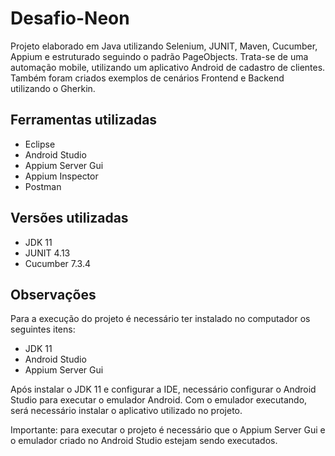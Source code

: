 # Desafio-Neon

Projeto elaborado em Java utilizando Selenium, JUNIT, Maven, Cucumber, Appium e estruturado seguindo o padrão PageObjects. Trata-se de uma automação mobile, utilizando um aplicativo Android de cadastro de clientes. Também foram criados exemplos de cenários Frontend e Backend utilizando o Gherkin.

## Ferramentas utilizadas
* Eclipse
* Android Studio
* Appium Server Gui
* Appium Inspector
* Postman 

## Versões utilizadas
* JDK 11
* JUNIT 4.13
* Cucumber 7.3.4

## Observações 
Para a execução do projeto é necessário ter instalado no computador os seguintes itens:
* JDK 11
* Android Studio
* Appium Server Gui

Após instalar o JDK 11 e configurar a IDE, necessário configurar o Android Studio para executar o emulador Android. 
Com o emulador executando, será necessário instalar o aplicativo utilizado no projeto.

Importante: para executar o projeto é necessário que o Appium Server Gui e o emulador criado no Android Studio estejam sendo executados.

